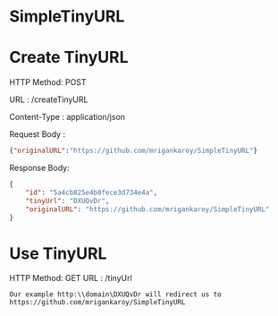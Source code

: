 # SimpleTinyURL

# Create TinyURL
HTTP Method: POST

URL : /createTinyURL

Content-Type : application/json

Request Body : 
```json
{"originalURL":"https://github.com/mrigankaroy/SimpleTinyURL"}
```
Response Body:
```json
{
    "id": "5a4cb825e4b0fece3d734e4a",
    "tinyUrl": "DXUQvDr",
    "originalURL": "https://github.com/mrigankaroy/SimpleTinyURL"
}
```
# Use TinyURL
HTTP Method: GET
URL : /tinyUrl 
```text
Our example http:\\domain\DXUQvDr will redirect us to https://github.com/mrigankaroy/SimpleTinyURL
```
